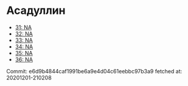 # Асадуллин
- [31: NA](31.md)
- [32: NA](32.md)
- [33: NA](33.md)
- [34: NA](34.md)
- [35: NA](35.md)
- [36: NA](36.md)

Commit: e6d9b4844caf1991be6a9e4d04c61eebbc97b3a9
 fetched at: 20201201-210208
